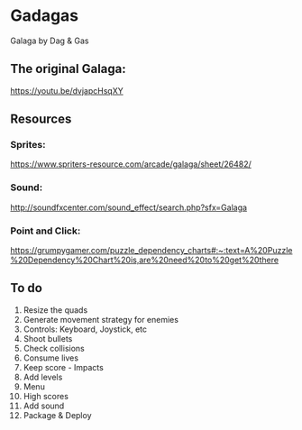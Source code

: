 # Gadagas
Galaga by Dag &amp; Gas

## The original Galaga:
https://youtu.be/dvjapcHsqXY

## Resources
### Sprites:
https://www.spriters-resource.com/arcade/galaga/sheet/26482/
### Sound:
http://soundfxcenter.com/sound_effect/search.php?sfx=Galaga
### Point and Click:
https://grumpygamer.com/puzzle_dependency_charts#:~:text=A%20Puzzle%20Dependency%20Chart%20is,are%20need%20to%20get%20there

## To do
1. Resize the quads
2. Generate movement strategy for enemies
3. Controls: Keyboard, Joystick, etc
4. Shoot bullets
5. Check collisions
6. Consume lives
7. Keep score - Impacts
8. Add levels
9. Menu
10. High scores
11. Add sound
12. Package & Deploy

